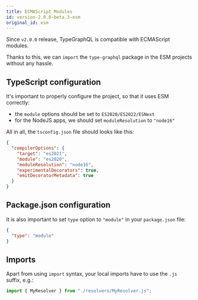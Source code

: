 ```yaml
---
title: ECMAScript Modules
id: version-2.0.0-beta.3-esm
original_id: esm
---
```


Since `v2.0.0` release, TypeGraphQL is compatible with ECMAScript modules.

Thanks to this, we can `import` the `type-graphql` package in the ESM projects without any hassle.

## TypeScript configuration

It's important to properly configure the project, so that it uses ESM correctly:

- the `module` options should be set to `ES2020/ES2022/ESNext`
- for the NodeJS apps, we should set `moduleResolution` to `"node16"`

All in all, the `tsconfig.json` file should looks like this:

```json title="tsconfig.json"
{
  "compilerOptions": {
    "target": "es2021",
    "module": "es2020",
    "moduleResolution": "node16",
    "experimentalDecorators": true,
    "emitDecoratorMetadata": true
  }
}
```

## Package.json configuration

It is also important to set `type` option to `"module"` in your `package.json` file:

```json title="package.json"
{
  "type": "module"
}
```

## Imports

Apart from using `import` syntax, your local imports have to use the `.js` suffix, e.g.:

```ts
import { MyResolver } from "./resolvers/MyResolver.js";
```
